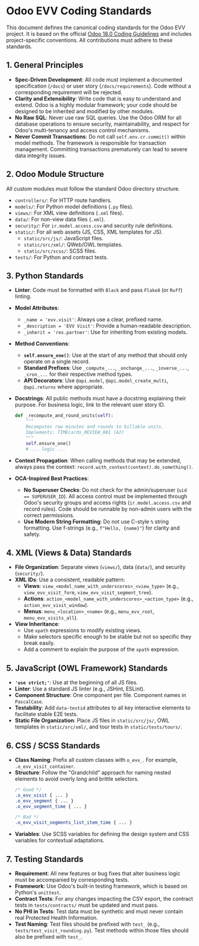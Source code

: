 # Odoo EVV Coding Standards

This document defines the canonical coding standards for the Odoo EVV project. It is based on the official [Odoo 18.0 Coding Guidelines](https://www.odoo.com/documentation/18.0/contributing/development/coding_guidelines.html) and includes project-specific conventions. All contributions must adhere to these standards.

## 1. General Principles

-   **Spec-Driven Development**: All code must implement a documented specification (`/docs`) or user story (`/docs/requirements`). Code without a corresponding requirement will be rejected.
-   **Clarity and Extensibility**: Write code that is easy to understand and extend. Odoo is a highly modular framework; your code should be designed to be inherited and modified by other modules.
-   **No Raw SQL**: Never use raw SQL queries. Use the Odoo ORM for all database operations to ensure security, maintainability, and respect for Odoo's multi-tenancy and access control mechanisms.
-   **Never Commit Transactions**: Do not call `self.env.cr.commit()` within model methods. The framework is responsible for transaction management. Committing transactions prematurely can lead to severe data integrity issues.

## 2. Odoo Module Structure

All custom modules must follow the standard Odoo directory structure.

-   `controllers/`: For HTTP route handlers.
-   `models/`: For Python model definitions (`.py` files).
-   `views/`: For XML view definitions (`.xml` files).
-   `data/`: For non-view data files (`.xml`).
-   `security/`: For `ir.model.access.csv` and security rule definitions.
-   `static/`: For all web assets (JS, CSS, XML templates for JS).
    -   `static/src/js/`: JavaScript files.
    -   `static/src/xml/`: QWeb/OWL templates.
    -   `static/src/scss/`: SCSS files.
-   `tests/`: For Python and contract tests.

## 3. Python Standards

-   **Linter**: Code must be formatted with `Black` and pass `Flake8` (or `Ruff`) linting.
-   **Model Attributes**:
    -   `_name = 'evv.visit'`: Always use a clear, prefixed name.
    -   `_description = 'EVV Visit'`: Provide a human-readable description.
    -   `_inherit = 'res.partner'`: Use for inheriting from existing models.
-   **Method Conventions**:
    -   **`self.ensure_one()`**: Use at the start of any method that should only operate on a single record.
    -   **Standard Prefixes**: Use `_compute_...`, `_onchange_...`, `_inverse_...`, `_cron_...` for their respective method types.
    -   **API Decorators**: Use `@api.model`, `@api.model_create_multi`, `@api.returns` where appropriate.
-   **Docstrings**: All public methods must have a docstring explaining their purpose. For business logic, link to the relevant user story ID.
    ```python
    def _recompute_and_round_units(self):
        """
        Recomputes raw minutes and rounds to billable units.
        Implements: TIMEcards_REVIEW_001 (A2)
        """
        self.ensure_one()
        # ... logic ...
    ```
-   **Context Propagation**: When calling methods that may be extended, always pass the context: `record.with_context(context).do_something()`.

-   **OCA-Inspired Best Practices**:
    -   **No Superuser Checks**: Do not check for the admin/superuser (`uid == SUPERUSER_ID`). All access control must be implemented through Odoo's security groups and access rights (`ir.model.access.csv` and record rules). Code should be runnable by non-admin users with the correct permissions.
    -   **Use Modern String Formatting**: Do not use C-style `%` string formatting. Use f-strings (e.g., `f"Hello, {name}"`) for clarity and safety.

## 4. XML (Views & Data) Standards

-   **File Organization**: Separate views (`views/`), data (`data/`), and security (`security/`).
-   **XML IDs**: Use a consistent, readable pattern:
    -   **Views**: `view_<model_name_with_underscores>_<view_type>` (e.g., `view_evv_visit_form`, `view_evv_visit_segment_tree`).
    -   **Actions**: `action_<model_name_with_underscores>_<action_type>` (e.g., `action_evv_visit_window`).
    -   **Menus**: `menu_<location>_<name>` (e.g., `menu_evv_root`, `menu_evv_visits_all`).
-   **View Inheritance**:
    -   Use `xpath` expressions to modify existing views.
    -   Make selectors specific enough to be stable but not so specific they break easily.
    -   Add a comment to explain the purpose of the `xpath` expression.

## 5. JavaScript (OWL Framework) Standards

-   **`'use strict;'`**: Use at the beginning of all JS files.
-   **Linter**: Use a standard JS linter (e.g., JSHint, ESLint).
-   **Component Structure**: One component per file. Component names in `PascalCase`.
-   **Testability**: Add `data-testid` attributes to all key interactive elements to facilitate stable E2E tests.
-   **Static File Organization**: Place JS files in `static/src/js/`, OWL templates in `static/src/xml/`, and tour tests in `static/tests/tours/`.

## 6. CSS / SCSS Standards

-   **Class Naming**: Prefix all custom classes with `o_evv_`. For example, `.o_evv_visit_container`.
-   **Structure**: Follow the "Grandchild" approach for naming nested elements to avoid overly long and brittle selectors.
    ```css
    /* Good */
    .o_evv_visit { ... }
    .o_evv_segment { ... }
    .o_evv_segment_time { ... }

    /* Bad */
    .o_evv_visit_segments_list_item_time { ... }
    ```
-   **Variables**: Use SCSS variables for defining the design system and CSS variables for contextual adaptations.

## 7. Testing Standards

-   **Requirement**: All new features or bug fixes that alter business logic must be accompanied by corresponding tests.
-   **Framework**: Use Odoo's built-in testing framework, which is based on Python's `unittest`.
-   **Contract Tests**: For any changes impacting the CSV export, the contract tests in `tests/contracts/` must be updated and must pass.
-   **No PHI in Tests**: Test data must be synthetic and must never contain real Protected Health Information.
-   **Test Naming**: Test files should be prefixed with `test_` (e.g., `tests/test_visit_rounding.py`). Test methods within those files should also be prefixed with `test_`.
